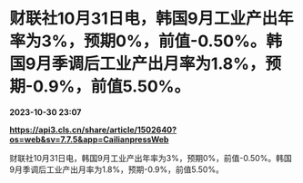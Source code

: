 # 财联社10月31日电，韩国9月工业产出年率为3%，预期0%，前值-0.50%。韩国9月季调后工业产出月率为1.8%，预期-0.9%，前值5.50%。

**2023-10-30 23:07**

**https://api3.cls.cn/share/article/1502640?os=web&sv=7.7.5&app=CailianpressWeb**

财联社10月31日电，韩国9月工业产出年率为3%，预期0%，前值-0.50%。韩国9月季调后工业产出月率为1.8%，预期-0.9%，前值5.50%。